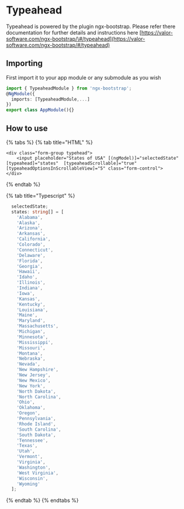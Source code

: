 # Typeahead

Typeahead is powered by the plugin ngx-bootstrap. Please refer there documentation for further details and instructions here [https://valor-software.com/ngx-bootstrap/\#/typeahead](https://valor-software.com/ngx-bootstrap/#/typeahead)

## Importing

First import it to your app module or any submodule as you wish

```typescript
import { TypeaheadModule } from 'ngx-bootstrap';
@NgModule({
  imports: [TypeaheadModule,...]
})
export class AppModule(){}
```

## How to use 

{% tabs %}
{% tab title="HTML" %}
```markup
<div class="form-group typehead">
    <input placeholder="States of USA" [(ngModel)]="selectedState" [typeahead]="states"  [typeaheadScrollable]="true" [typeaheadOptionsInScrollableView]="5" class="form-control">
</div>
```
{% endtab %}

{% tab title="Typescript" %}
```typescript
  selectedState;
  states: string[] = [
    'Alabama',
    'Alaska',
    'Arizona',
    'Arkansas',
    'California',
    'Colorado',
    'Connecticut',
    'Delaware',
    'Florida',
    'Georgia',
    'Hawaii',
    'Idaho',
    'Illinois',
    'Indiana',
    'Iowa',
    'Kansas',
    'Kentucky',
    'Louisiana',
    'Maine',
    'Maryland',
    'Massachusetts',
    'Michigan',
    'Minnesota',
    'Mississippi',
    'Missouri',
    'Montana',
    'Nebraska',
    'Nevada',
    'New Hampshire',
    'New Jersey',
    'New Mexico',
    'New York',
    'North Dakota',
    'North Carolina',
    'Ohio',
    'Oklahoma',
    'Oregon',
    'Pennsylvania',
    'Rhode Island',
    'South Carolina',
    'South Dakota',
    'Tennessee',
    'Texas',
    'Utah',
    'Vermont',
    'Virginia',
    'Washington',
    'West Virginia',
    'Wisconsin',
    'Wyoming'
  ];
```
{% endtab %}
{% endtabs %}



